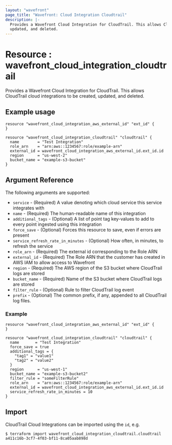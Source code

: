 ```yaml
---
layout: "wavefront"
page_title: "Wavefront: Cloud Integration Cloudtrail"
description: |-
  Provides a Wavefront Cloud Integration for CloudTrail. This allows CloudTrail cloud integrations to be created,
  updated, and deleted.
---
```


# Resource : wavefront_cloud_integration_cloudtrail

Provides a Wavefront Cloud Integration for CloudTrail. This allows CloudTrail cloud integrations to be created,
updated, and deleted.

## Example usage

```hcl
resource "wavefront_cloud_integration_aws_external_id" "ext_id" { 
}

resource "wavefront_cloud_integration_cloudtrail" "cloudtrail" {
  name        = "Test Integration"
  role_arn    = "arn:aws::1234567:role/example-arn"
  external_id = wavefront_cloud_integration_aws_external_id.ext_id.id
  region      = "us-west-2"
  bucket_name = "example-s3-bucket"
}
```

## Argument Reference

The following arguments are supported:

* `service` - (Required) A value denoting which cloud service this service integrates with
* `name` - (Required) The human-readable name of this integration
* `additional_tags` - (Optional) A list of point tag key-values to add to every point ingested using this integration
* `force_save` - (Optional) Forces this resource to save, even if errors are present
* `service_refresh_rate_in_minutes` - (Optional) How often, in minutes, to refresh the service
* `role_arn` - (Required) The external id corresponding to the Role ARN
* `external_id` - (Required) The Role ARN that the customer has created in AWS IAM to allow access to Wavefront
* `region` - (Required) The AWS region of the S3 bucket where CloudTrail logs are stored
* `bucket_name` - (Required) Name of the S3 bucket where CloudTrail logs are stored
* `filter_rule` - (Optional) Rule to filter CloudTrail log event
* `prefix` - (Optional) The common prefix, if any, appended to all CloudTrail log files.

### Example
```hcl
resource "wavefront_cloud_integration_aws_external_id" "ext_id" {
}

resource "wavefront_cloud_integration_cloudtrail" "cloudtrail" {
  name       = "Test Integration"
  force_save = true
  additional_tags = {
    "tag1" = "value1"
    "tag2" = "value2"
  }
  region      = "us-west-1"
  bucket_name = "example-s3-bucket2"
  filter_rule = "someFilterRule"
  role_arn    = "arn:aws::1234567:role/example-arn"
  external_id = wavefront_cloud_integration_aws_external_id.ext_id.id
  service_refresh_rate_in_minutes = 10
}
```

## Import

CloudTrail Cloud Integrations can be imported using the `id`, e.g.

```
$ terraform import wavefront_cloud_integration_cloudtrail.cloudtrail a411c16b-3cf7-4f03-bf11-8ca05aab898d
```